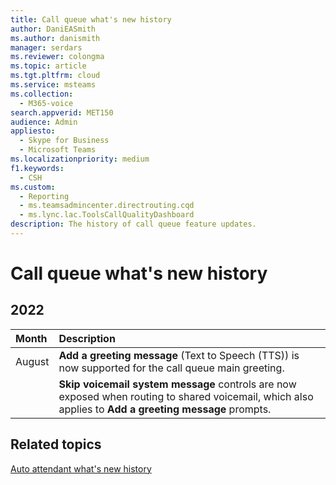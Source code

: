 ```yaml
---
title: Call queue what's new history
author: DaniEASmith
ms.author: danismith
manager: serdars
ms.reviewer: colongma
ms.topic: article
ms.tgt.pltfrm: cloud
ms.service: msteams
ms.collection: 
  - M365-voice
search.appverid: MET150
audience: Admin
appliesto: 
  - Skype for Business
  - Microsoft Teams
ms.localizationpriority: medium
f1.keywords: 
  - CSH
ms.custom: 
  - Reporting
  - ms.teamsadmincenter.directrouting.cqd
  - ms.lync.lac.ToolsCallQualityDashboard
description: The history of call queue feature updates.
---
```


# Call queue what's new history

## 2022

|Month                          |Description                                                           |
|:------------------------------|:---------------------------------------------------------------------|
|August                         |**Add a greeting message** (Text to Speech (TTS)) is now supported for the call queue main greeting.|
|                               |**Skip voicemail system message** controls are now exposed when routing to shared voicemail, which also applies to **Add a greeting message** prompts. |


## Related topics

[Auto attendant what's new history](aa-whats-new-history.md)


